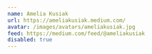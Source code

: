 ```yaml
---
name: Amelia Kusiak
url: https://ameliakusiak.medium.com/
avatar: /images/avatars/ameliakusiak.jpg
feed: https://medium.com/feed/@ameliakusiak
disabled: true
---
```

